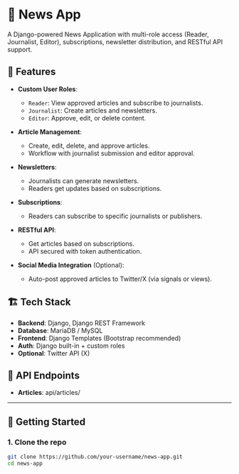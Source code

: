 # 📰 News App

A Django-powered News Application with multi-role access (Reader, Journalist, Editor), subscriptions, newsletter distribution, and RESTful API support.

## 📌 Features

- **Custom User Roles**:  
  - `Reader`: View approved articles and subscribe to journalists.  
  - `Journalist`: Create articles and newsletters.  
  - `Editor`: Approve, edit, or delete content.  

- **Article Management**:  
  - Create, edit, delete, and approve articles.  
  - Workflow with journalist submission and editor approval.

- **Newsletters**:  
  - Journalists can generate newsletters.  
  - Readers get updates based on subscriptions.

- **Subscriptions**:  
  - Readers can subscribe to specific journalists or publishers.

- **RESTful API**:  
  - Get articles based on subscriptions.  
  - API secured with token authentication.

- **Social Media Integration** (Optional):  
  - Auto-post approved articles to Twitter/X (via signals or views).

## 🏗️ Tech Stack

- **Backend**: Django, Django REST Framework  
- **Database**: MariaDB / MySQL  
- **Frontend**: Django Templates (Bootstrap recommended)  
- **Auth**: Django built-in + custom roles  
- **Optional**: Twitter API (X)

## 🎥 API Endpoints

- **Articles**: api/articles/ 


---

## 🚀 Getting Started

### 1. Clone the repo
```bash
git clone https://github.com/your-username/news-app.git
cd news-app
